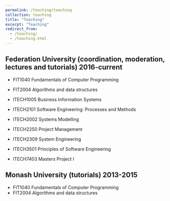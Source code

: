 ```yaml
---
permalink: /teaching/teaching
collection: teaching
title: "Teaching"
excerpt: "Teaching"
redirect_from: 
  - /teaching/
  - /teaching.html
---
```


Federation University (coordination, moderation, lectures and tutorials) 2016-current
-------------------------------------------------------------------------------------
* FIT1040 Fundamentals of Computer Programming
* FIT2004 Algorithms and data structures

* ITECH1005 Business Information Systems
* ITECH2101 Software Engineering: Processes and Methods
* ITECH2002 Systems Modelling
* ITECH2250 Project Management
* ITECH2309 System Engineering
* ITECH3501 Principles of Software Engineering
* ITECH7403 Masters Project I

Monash University (tutorials) 2013-2015
---------------------------------------
* FIT1040 Fundamentals of Computer Programming
* FIT2004 Algorithms and data structures
 
